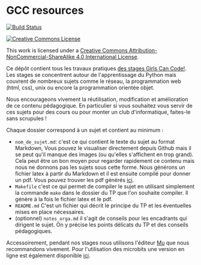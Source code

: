 # GCC resources

[![Build Status](https://travis-ci.com/prologin/gcc-resources.svg?branch=master)](https://travis-ci.com/prologin/gcc-resources)

<a rel="license" href="http://creativecommons.org/licenses/by-nc-sa/4.0/">
<img alt="Creative Commons License" style="border-width:0"
src="https://i.creativecommons.org/l/by-nc-sa/4.0/88x31.png" /></a>

This work is licensed under a [Creative Commons
Attribution-NonCommercial-ShareAlike 4.0 International
License](http://creativecommons.org/licenses/by-nc-sa/4.0/).

Ce dépôt contient tous les travaux pratiques [des stages Girls Can 
Code!](https://gcc.prologin.org/). Les stages se concentrent autour de 
l'apprentissage du Python mais couvrent de nombreux sujets comme le réseau,
la programmation web (html, css), unix ou encore la programmation orientée
objet.

Nous encourageons vivement la réutilisation, modification et amélioration de
ce contenu pédagogique. En particulier si vous souhaitez vous servir de ces
sujets pour des cours ou pour monter un club d'informatique, faites-le sans
scrupules !

Chaque dossier correspond à un sujet et contient au minimum :

- `nom_de_sujet.md`: c'est ce qui contient le texte du sujet au format Markdown, 
  Vous pouvez le visualiser directement depuis Github mais il se peut qu'il manque des 
  images (ou qu'elles s'affichent en trop grand). Cela peut être un bon moyen 
  pour regarder rapidement ce contenu mais nous ne donnons pas les sujets sous 
  cette forme.
  Nous générons un fichier latex à partir du Markdown et il est ensuite
  compilé pour donner un pdf. Vous pouvez trouver les pdf générés [ici](https://github.com/prologin/gcc-resources/tree/gh-pages).
- `Makefile` c'est ce qui permet de compiler le sujet en utilisant simplement
  la commande `make` dans le dossier du TP que l'on souhaite compiler. Il
  génère à la fois le fichier latex et le pdf.
- `README.md` C'est un fichier qui décrit le principe du TP et les éventuelles
  mises en place nécessaires.
- (optionnel) `notes_orga.md` il s'agit de conseils pour les encadrants qui
  dirigent le sujet. On y précise les points délicats du TP et des conseils
  pédagogiques.

Accessoirement, pendant nos stages nous utilisons l'éditeur
[Mu](https://codewith.mu/) que nous recommandons vivement. Pour l'utilisation
des microbits une version en ligne est également disponible
[ici](https://python.microbit.org/v/2.0).
